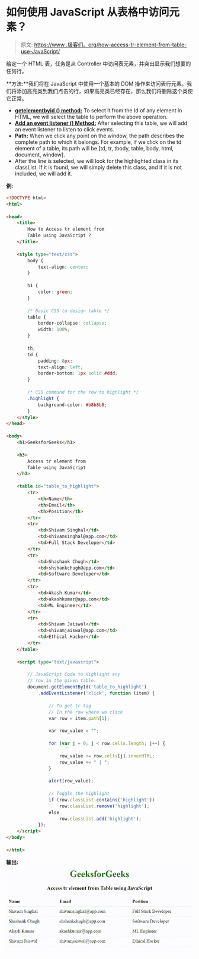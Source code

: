 # 如何使用 JavaScript 从表格中访问元素？

> 原文: [https://www .极客们。org/how-access-tr-element-from-table-use-JavaScript/](https://www.geeksforgeeks.org/how-to-access-tr-element-from-table-using-javascript/)

给定一个 HTML 表，任务是从 Controller 中访问表元素，并突出显示我们想要的任何行。

**方法:**我们将在 JavaScript 中使用一个基本的 DOM 操作来访问表行元素。我们将添加高亮类到我们点击的行，如果高亮类已经存在，那么我们将删除这个类使它正常。

*   **[getelementbyid () method:](https://www.geeksforgeeks.org/html-dom-getelementbyid-method/)** To select it from the Id of any element in HTML, we will select the table to perform the above operation.
*   **[Add an event listener () Method:](https://www.geeksforgeeks.org/html-dom-addeventlistener-method/)** After selecting this table, we will add an event listener to listen to click events.
*   **Path:** When we click any point on the window, the path describes the complete path to which it belongs. For example, if we click on the td element of a table, its path will be [td, tr, tbody, table, body, html, document, window].
*   After the line is selected, we will look for the highlighted class in its classList. If it is found, we will simply delete this class, and if it is not included, we will add it.

**例:**

```html
<!DOCTYPE html>
<html>

<head>
    <title>
        How to Access tr element from
        Table using JavaScript ?
    </title>

    <style type="text/css">
        body {
            text-align: center;
        }

        h1 {
            color: green;
        }

        /* Basic CSS to design table */
        table {
            border-collapse: collapse;
            width: 100%;
        }

        th,
        td {
            padding: 8px;
            text-align: left;
            border-bottom: 1px solid #ddd;
        }

        /* CSS command for the row to highlight */
        .highlight {
            background-color: #b8b8b8;
        }
    </style>
</head>

<body>
    <h1>GeeksforGeeks</h1>

    <h3>
        Access tr element from
        Table using JavaScript
    </h3>

    <table id="table_to_highlight">
        <tr>
            <th>Name</th>
            <th>Email</th>
            <th>Position</th>
        </tr>
        <tr>
            <td>Shivam Singhal</td>
            <td>shivamsinghal@app.com</td>
            <td>Full Stack Developer</td>
        </tr>
        <tr>
            <td>Shashank Chugh</td>
            <td>shshankchugh@app.com</td>
            <td>Software Developer</td>
        </tr>
        <tr>
            <td>Akash Kumar</td>
            <td>akashkumar@app.com</td>
            <td>ML Engineer</td>
        </tr>
        <tr>
            <td>Shivam Jaiswal</td>
            <td>shivamjaiswal@app.com</td>
            <td>Ethical Hacker</td>
        </tr>
    </table>

    <script type="text/javascript">

        // JavaScript Code to Highlight any
        // row in the given table.
        document.getElementById('table_to_highlight')
            .addEventListener('click', function (item) {

                // To get tr tag 
                // In the row where we click
                var row = item.path[1];

                var row_value = "";

                for (var j = 0; j < row.cells.length; j++) {

                    row_value += row.cells[j].innerHTML;
                    row_value += " | ";
                }

                alert(row_value);

                // Toggle the highlight
                if (row.classList.contains('highlight'))
                    row.classList.remove('highlight');
                else
                    row.classList.add('highlight');
            });
    </script>
</body>

</html>
```

**输出:**
![](img/627458fcd7ef47c0c89ce922c38cec49.png)